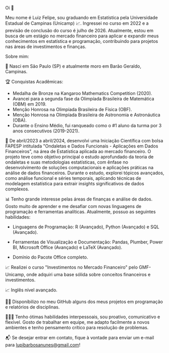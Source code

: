 Oi 👋

Meu nome é Luiz Felipe, sou graduando em Estatística pela Universidade Estadual de Campinas (Unicamp) 📈. Ingressei no curso em 2022 e a previsão de conclusão do curso é julho de 2026. Atualmente, estou em busca de um estágio no mercado financeiro para aplicar e expandir meus conhecimentos em estatística e programação, contribuindo para projetos nas áreas de investimentos e finanças.

Sobre mim:

🚩 Nasci em São Paulo (SP) e atualmente moro em Barão Geraldo, Campinas.

🏆 Conquistas Acadêmicas:

- Medalha de Bronze na Kangaroo Mathematics Competition (2020).
- Avancei para a segunda fase da Olimpíada Brasileira de Matemática (OBM) em 2019.
- Menção Honrosa na Olimpíada Brasileira de Física (OBF).
- Menção Honrosa na Olimpíada Brasileira de Astronomia e Astronáutica (OBA).
- Durante o Ensino Médio, fui ranqueado como o #1 aluno da turma por 3 anos consecutivos (2019-2021).

🌳 De abril/2023 a abril/2024, desenvolvi uma Iniciação Científica com bolsa FAPESP intitulada "Ondaletas e Dados Funcionais - Aplicações em Dados Financeiros", na área de Estatística aplicada ao mercado financeiro. O projeto teve como objetivo principal o estudo aprofundado da teoria de ondaletas e suas metodologias estatísticas, com ênfase no desenvolvimento de soluções computacionais e aplicações práticas na análise de dados financeiros. Durante o estudo, explorei tópicos avançados, como análise funcional e séries temporais, aplicando técnicas de modelagem estatística para extrair insights significativos de dados complexos.

📊 Tenho grande interesse pelas áreas de finanças e análise de dados. Gosto muito de aprender e me desafiar com novas linguagens de programação e ferramentas analíticas. Atualmente, possuo as seguintes habilidades:

- Linguagens de Programação: R (Avançado), Python (Avançado) e SQL (Avançado).

- Ferramentas de Visualização e Documentação: Pandas, Plumber, Power BI, Microsoft Office (Avançado) e LaTeX (Avançado).

- Domínio do Pacote Office completo.

📈 Realizei o curso "Investimentos no Mercado Financeiro" pelo GMF-Unicamp, onde adquiri uma base sólida sobre conceitos financeiros e investimentos.

📈 Inglês nível avançado.

🧑‍💻 Disponibilizo no meu GitHub alguns dos meus projetos em programação e relatórios de disciplinas.

🧑‍🤝‍🧑 Tenho ótimas habilidades interpessoais, sou proativo, comunicativo e flexível. Gosto de trabalhar em equipe, me adapto facilmente a novos ambientes e tenho pensamento crítico para resolução de problemas.

📬 Se desejar entrar em contato, fique à vontade para enviar um e-mail para lupibarbosanunes@gmail.com!
